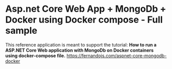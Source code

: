 # Asp.net Core Web App + MongoDb + Docker using Docker compose - Full sample



This reference application is meant to support the tutorial: 
**How to run a ASP.NET Core Web application with MongoDb on Docker containers using docker-compose file.**
https://fernandojs.com/aspnet-core-mongodb-docker

